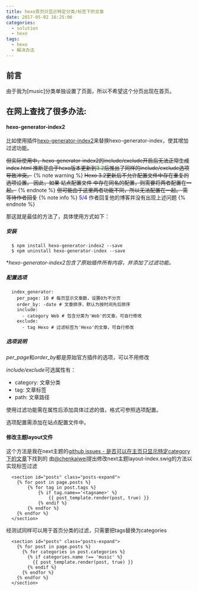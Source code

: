```yaml
---
title: hexo首页只显示特定分类/标签下的文章
date: 2017-05-02 16:25:06
categories:
  - solution
  - hexo
tags:
  - hexo
  - 解决办法
---
```

## 前言
由于我为[music]分类单独设置了页面，所以不希望这个分页出现在首页。
## 在网上查找了很多办法:
#### hexo-generator-index2
比如使用插件[hexo-generator-index2](https://github.com/Jamling/hexo-generator-index2)来替换hexo-generator-index，使其增加过滤功能。

~~但实际使用中，hexo-generator-index2的include/exclude开启后无法正常生成index.html
推断是由于hexo版本更新到<font color=green>3.2</font>后推出了同样的include/exclude选项导致冲突。~~
{% note warning %}
~~Hexo 3.2更新后不允许配置文件中存在重复的选项设置。 
因此，如果 站点配置文件 中存在同名的配置，则需要将两者配置在一起。~~
{% endnote %}
~~但可能由于这里两者功能不同，所以无法配置在一起。
需等待作者回复~~
{% note info %}
<font color=blue>5/4</font> 作者回复他的博客并没有出现上述问题
{% endnote %}

那这就是最佳的方法了，具体使用方式如下：

##### 安装
```
  $ npm install hexo-generator-index2 --save
  $ npm uninstall hexo-generator-index --save
```
**hexo-generator-index2包含了原始插件所有内容，并添加了过滤功能。*

##### 配置选项
```
  index_generator:
    per_page: 10 # 每页显示文章数，设置0为不分页
    order_by: -date # 文章排序，默认为按时间先后排序
    include:
      - category Web # 包含分类为'Web'的文章，可自行修改
    exclude:
      - tag Hexo # 过滤标签为'Hexo'的文章，可自行修改
```
##### 选项说明
*per_page*和*order_by*都是原始官方插件的选项，可以不用修改

*include/exclude*可选属性有：
  - category: 文章分类
  - tag: 文章标签
  - path: 文章路径

使用过滤功能需在属性后添加具体过滤的值，格式可参照选项配置。

选项配置需添加在站点配置文件中。

#### 修改主题layout文件
这个方法是我在next主题的[github issues - 是否可以在主页只显示特定category下的文章](https://github.com/iissnan/hexo-theme-next/issues/843)下找到的
由[@chenkaiwei](https://github.com/chenkaiwei)提出修改next主题layout-index.swig的方法以实现标签过滤
```
  <section id="posts" class="posts-expand">
    {% for post in page.posts %}
        {% for tag in post.tags %}
            {% if tag.name=='<tagname>' %} 
                {{ post_template.render(post, true) }}
            {% endif %} 
        {% endfor %}
    {% endfor %}
  </section>
```
经测试同样可以用于首页分类的过滤，只需要把tags替换为categories
```
  <section id="posts" class="posts-expand">
    {% for post in page.posts %}
      {% for categories in post.categories %}
        {% if categories.name !== 'music' %}
          {{ post_template.render(post, true) }}
        {% endif %}
      {% endfor %}
    {% endfor %}
  </section>
```